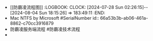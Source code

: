 - [[防霸凌流程图]]
  :LOGBOOK:
  CLOCK: [2024-07-28 Sun 02:26:15]--[2024-08-04 Sun 18:15:26] =>  183:49:11
  :END:
- Mac NTFS by Microsoft #SerialNumber
  id:: 66a53b3b-ab06-461a-8862-c70cc3916879
- 防霸凌服务端流程 #防霸凌技术流程
-